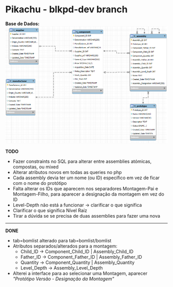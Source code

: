 # Pikachu - blkpd-dev branch 

**Base de Dados:**
![Database Schema](db.png)


**TODO**

- Fazer constraints no SQL para alterar entre assemblies atómicas, compostas, ou mixed
- Alterar atributos novos em todas as queries no php
- Cada assembly devia ter um nome (ou ID) específico em vez de ficar com o nome do protótipo
- Falta alterar os IDs que aparecem nos separadores Montagem-Pai e Montagem-Filho, para aparecer a designação da montagem em vez do ID
- Level-Depth não está a funcionar -> clarificar o que significa
- Clarificar o que significa Nível Raíz
- Tirar a dúvida se se precisa de duas assemblies para fazer uma nova

---

**DONE**

- tab=bomlist alterado para tab=bomlist/bomlist
- Atributos separados/alterados para a montagem:
    - Child_ID -> Component_Child_ID | Assembly_Child_ID 
    - Father_ID -> Component_Father_ID | Assembly_Father_ID
    - Quantity -> Component_Quantity | Assembly_Quantity
    - Level_Depth -> Assembly_Level_Depth
- Alterei a interface para ao selecionar uma Montagem, aparecer *"Protótipo Versão - Designação da Montagem"*
